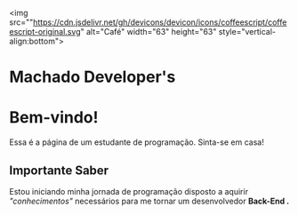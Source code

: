 <!DOCTYPE html>

<html>
       
<img src=""https://cdn.jsdelivr.net/gh/devicons/devicon/icons/coffeescript/coffeescript-original.svg" alt="Café" width="63" height="63" style="vertical-align:bottom">

<head>
  <h1> Machado Developer's </1>
</head>

<body>

<h1>Bem-vindo!</h1>
<p>Essa é a página de um estudante de programação. Sinta-se em casa!</p>

<h2>Importante Saber</h2>
<p> Estou iniciando minha jornada de programação disposto a aquirir <i> "conhecimentos" </i> necessários para me tornar um desenvolvedor <b> Back-End </>.</p>

</body>
</html>
